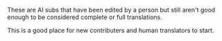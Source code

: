 These are AI subs that have been edited by a person but still aren't good enough to be considered complete or full translations.

This is a good place for new contributers and human translators to start.